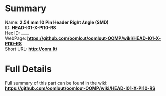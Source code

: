 
Summary
=================
  
Name: __2.54 mm 10 Pin Header Right Angle (SMD)__    
ID: __HEAD-I01-X-PI10-RS__   
Hex ID: ____   
WebPage: __https://github.com/oomlout/oomlout-OOMP/wiki/HEAD-I01-X-PI10-RS__   
Short URL: __http://oom.lt/__   

Full Details
==========================
Full summary of this part can be found in the wiki:   
__https://github.com/oomlout/oomlout-OOMP/wiki/HEAD-I01-X-PI10-RS__    

